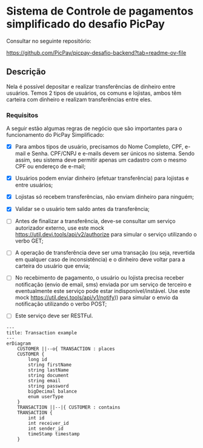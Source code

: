 # Sistema de Controle de pagamentos simplificado do desafio PicPay

Consultar no seguinte repositório:

https://github.com/PicPay/picpay-desafio-backend?tab=readme-ov-file

## Descrição
Nela é possível depositar e realizar transferências de dinheiro entre usuários. Temos 2 tipos de usuários, os comuns e lojistas, ambos têm carteira com dinheiro e realizam transferências entre eles.

### Requisitos


A seguir estão algumas regras de negócio que são importantes para o funcionamento do PicPay Simplificado:


- [x] Para ambos tipos de usuário, precisamos do Nome Completo, CPF, e-mail e Senha. CPF/CNPJ e e-mails devem ser únicos no sistema. Sendo assim, seu sistema deve permitir apenas um cadastro com o mesmo CPF ou endereço de e-mail;

- [x] Usuários podem enviar dinheiro (efetuar transferência) para lojistas e entre usuários;

- [x] Lojistas só recebem transferências, não enviam dinheiro para ninguém;

- [x] Validar se o usuário tem saldo antes da transferência;

- [ ] Antes de finalizar a transferência, deve-se consultar um serviço autorizador externo, use este mock https://util.devi.tools/api/v2/authorize para simular o serviço utilizando o verbo GET;

- [ ] A operação de transferência deve ser uma transação (ou seja, revertida em qualquer caso de inconsistência) e o dinheiro deve voltar para a carteira do usuário que envia;

- [ ] No recebimento de pagamento, o usuário ou lojista precisa receber notificação (envio de email, sms) enviada por um serviço de terceiro e eventualmente este serviço pode estar indisponível/instável. Use este mock https://util.devi.tools/api/v1/notify)) para simular o envio da notificação utilizando o verbo POST;

- [ ] Este serviço deve ser RESTFul.



`````mermaid
---
title: Transaction example
---
erDiagram
    CUSTOMER ||--o{ TRANSACTION : places
    CUSTOMER {
        long id
        string firstName
        string lastName
        string document
        string email
        string password
        bigDecimal balance
        enum userType
    }
    TRANSACTION ||--|{ CUSTOMER : contains
    TRANSACTION {
        int id
        int receiver_id
        int sender_id
        timeStamp timestamp
    }
    

`````
